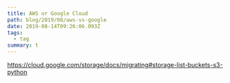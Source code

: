 ```yaml
---
title: AWS or Google Cloud
path: blog/2019/08/aws-vs-google
date: 2019-08-14T09:26:06.093Z
tags:
  - tag
summary: t
---
```

https://cloud.google.com/storage/docs/migrating#storage-list-buckets-s3-python
